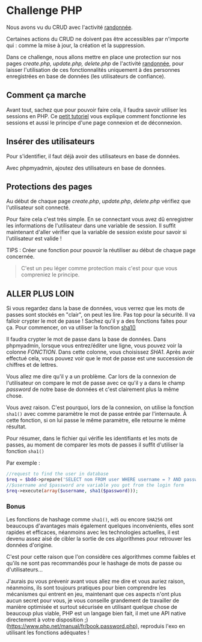 # Challenge PHP

Nous avons vu du CRUD avec l'activité [randonnée](../php-training-mysql).

Certaines actions du CRUD ne doivent pas être accessibles par n'importe qui : comme la mise à jour, la création et la suppression.

Dans ce challenge, nous allons mettre en place une protection sur nos pages _create.php, update.php, delete.php_ de l'activité [randonnée](../php-training-mysql), pour laisser l'utilisation de ces fonctionnalités uniquement à des personnes enregistrées en base de données (les utilisateurs de confiance).

## Comment ça marche

Avant tout, sachez que pour pouvoir faire cela, il faudra savoir utiliser les sessions en PHP. Ce [petit tutoriel](http://www.lephpfacile.com/cours/18-les-sessions) vous explique comment fonctionne les sessions et aussi le principe d'une page connexion et de déconnexion.

## Insérer des utilisateurs

Pour s'identifier, il faut déjà avoir des utilisateurs en base de données.

Avec phpmyadmin, ajoutez des utilisateurs en base de données.

## Protections des pages

Au début de chaque page _create.php_, _update.php_, _delete.php_ vérifiez que l'utilisateur soit connecté.

Pour faire cela c'est très simple. En se connectant vous avez dû enregistrer les informations de l'utilisateur dans une variable de session. Il suffit maintenant d'aller vérifier que la variable de session existe pour savoir si l'utilisateur est valide !

TIPS : Créer une fonction pour pouvoir la réutiliser au début de chaque page concernée.

> C'est un peu léger comme protection mais c'est pour que vous compreniez le principe.

## ALLER PLUS LOIN

Si vous regardez dans la base de données, vous verrez que les mots de passes sont stockés en "clair", on peut les lire. Pas top pour la sécurité.
Il va falloir crypter le mot de passe ! Sachez qu'il y a des fonctions faites pour ça. Pour commencer, on va utiliser la fonction [sha1()](http://php.net/manual/fr/function.sha1.php)

Il faudra crypter le mot de passe dans la base de données. Dans phpmyadmin, lorsque vous entrez/éditer une ligne, vous pouvez voir la colonne _FONCTION_. Dans cette colonne, vous choisissez _SHA1_. Après avoir effectué cela, vous pouvez voir que le mot de passe est une succession de chiffres et de lettres.

Vous allez me dire qu'il y a un problème. Car lors de la connexion de l'utilisateur on compare le mot de passe avec ce qu'il y a dans le champ _password_ de notre base de données et c'est clairement plus la même chose.

Vous avez raison. C'est pourquoi, lors de la connexion, on utilise la fonction `sha1()` avec comme paramètre le mot de passe entrée par l'internaute. À cette fonction, si on lui passe le même paramètre, elle retourne le même résultat.

Pour résumer, dans le fichier qui vérifie les identifiants et les mots de passes, au moment de comparer les mots de passes il suffit d'utiliser la fonction `sha1()`

Par exemple :

```php
//request to find the user in database
$req = $bdd->prepare('SELECT nom FROM user WHERE username = ? AND password <= ?');
//$username and $password are variable you got from the login form
$req->execute(array($username, sha1($password)));
```

### Bonus

Les fonctions de hashage comme `sha1()`, `md5` ou encore `SHA256` ont beaucoups d'avantages mais également quelques inconvénients, elles sont rapides et efficaces, néanmoins avec les technologies actuelles, il est devenu assez aisé de cibler la sortie de ces algorithmes pour retrouver les données d'origine.

C'est pour cette raison que l'on considère ces algorithmes comme faibles et qu'ils ne sont pas recommandés pour le hashage de mots de passe ou d'utilisateurs...

J'aurais pu vous prévenir avant vous allez me dire et vous auriez raison, néanmoins, ils sont toujours pratiques pour bien comprendre les mécanismes qui entrent en jeu, maintenant que ces aspects n'ont plus aucun secret pour vous, je vous conseille grandement de travailler de manière optimisée et surtout sécurisée en utilisant quelque chose de beaucoup plus viable, PHP est un langage bien fait, il met une API native directement à votre disposition ;) (<https://www.php.net/manual/fr/book.password.php>), reproduis l'exo en utilisant les fonctions adéquates !
